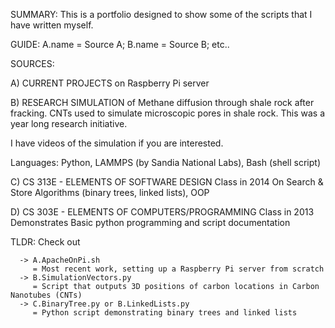 SUMMARY: This is a portfolio designed to show some of the scripts that I have written myself.

GUIDE: A.name = Source A; B.name = Source B; etc..

SOURCES:

  A) CURRENT PROJECTS on Raspberry Pi server

  B) RESEARCH SIMULATION of Methane diffusion through shale rock after fracking. CNTs used to simulate microscopic pores in shale rock. This was a year long research initiative.

   I have videos of the simulation if you are interested. 

   Languages: Python, LAMMPS (by Sandia National Labs), Bash (shell script)


  C) CS 313E - ELEMENTS OF SOFTWARE DESIGN
   Class in 2014
   On Search & Store Algorithms (binary trees, linked lists), OOP

  D) CS 303E - ELEMENTS OF COMPUTERS/PROGRAMMING
   Class in 2013
   Demonstrates Basic python programming and script documentation

TLDR: Check out

      -> A.ApacheOnPi.sh
         = Most recent work, setting up a Raspberry Pi server from scratch
      -> B.SimulationVectors.py
      	 = Script that outputs 3D positions of carbon locations in Carbon Nanotubes (CNTs)
      -> C.BinaryTree.py or B.LinkedLists.py
      	 = Python script demonstrating binary trees and linked lists